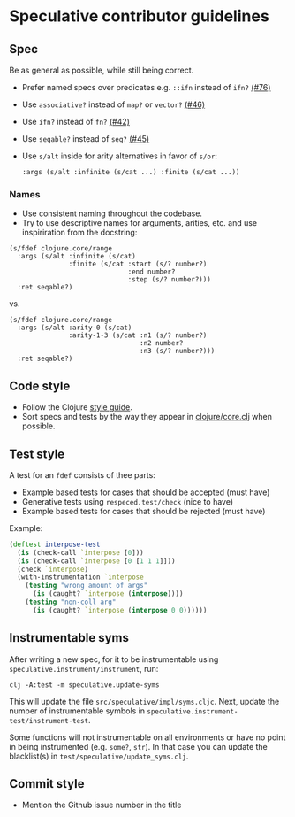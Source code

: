 # Speculative contributor guidelines

## Spec

Be as general as possible, while still being correct.

* Prefer named specs over predicates e.g. `::ifn` instead of `ifn?` [(#76)](https://github.com/borkdude/speculative/issues/76)
* Use `associative?` instead of `map?` or `vector?` [(#46)](https://github.com/borkdude/speculative/issues/46)
* Use `ifn?` instead of `fn?` [(#42)](https://github.com/borkdude/speculative/issues/42)
* Use `seqable?` instead of `seq?` [(#45)](https://github.com/borkdude/speculative/issues/45)


* Use `s/alt` inside for arity alternatives in favor of `s/or`:

      :args (s/alt :infinite (s/cat ...) :finite (s/cat ...))

### Names

* Use consistent naming throughout the codebase.
* Try to use descriptive names for arguments, arities, etc. and use inspiriration from the docstring:

```
(s/fdef clojure.core/range
  :args (s/alt :infinite (s/cat)
               :finite (s/cat :start (s/? number?)
                              :end number?
                              :step (s/? number?)))
  :ret seqable?)
```

vs.

```
(s/fdef clojure.core/range
  :args (s/alt :arity-0 (s/cat)
               :arity-1-3 (s/cat :n1 (s/? number?)
                                 :n2 number?
                                 :n3 (s/? number?)))
  :ret seqable?)
```

## Code style

* Follow the Clojure [style guide](https://github.com/bbatsov/clojure-style-guide).
* Sort specs and tests by the way they appear in
  [clojure/core.clj](https://github.com/clojure/clojure/blob/master/src/clj/clojure/core.clj)
  when possible.

## Test style

A test for an `fdef` consists of thee parts:

* Example based tests for cases that should be accepted (must have)
* Generative tests using `respeced.test/check` (nice to have)
* Example based tests for cases that should be rejected (must have)

Example:

``` clojure
(deftest interpose-test
  (is (check-call `interpose [0]))
  (is (check-call `interpose [0 [1 1 1]]))
  (check `interpose)
  (with-instrumentation `interpose
    (testing "wrong amount of args"
      (is (caught? `interpose (interpose))))
    (testing "non-coll arg"
      (is (caught? `interpose (interpose 0 0))))))
```

## Instrumentable syms

After writing a new spec, for it to be instrumentable using
`speculative.instrument/instrument`, run:

    clj -A:test -m speculative.update-syms

This will update the file `src/speculative/impl/syms.cljc`.  Next, update the
number of instrumentable symbols in
`speculative.instrument-test/instrument-test`.

Some functions will not instrumentable on all environments or have no point in
being instrumented (e.g. `some?`, `str`). In that case you can update the
blacklist(s) in `test/speculative/update_syms.clj`.

## Commit style

* Mention the Github issue number in the title
